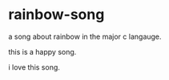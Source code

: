 # rainbow-song
a song about rainbow in the major c langauge.

this is a  happy song.


i love this song.

